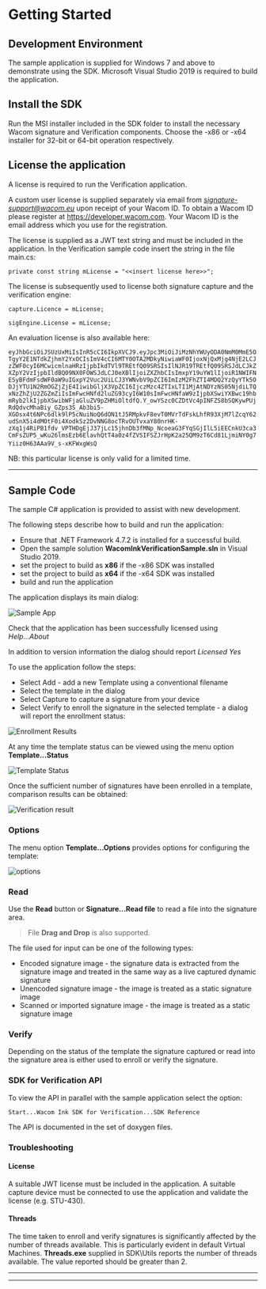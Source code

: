 # Getting Started 

## Development Environment

The sample application is supplied for Windows 7 and above to demonstrate using the SDK.
Microsoft Visual Studio 2019 is required to build the application.


## Install the SDK

Run the MSI installer included in the SDK folder to install the necessary Wacom signature and
Verification components. Choose the -x86 or -x64 installer for 32-bit or 64-bit operation
respectively.

## License the application
A license is required to run the Verification application.

A custom user license is supplied separately via email from *signature-support@wacom.eu* upon receipt of your Wacom ID.
To obtain a Wacom ID please register at https://developer.wacom.com. Your Wacom ID is the email address which you use for the registration.

The license is supplied as a JWT text string and must be included in the application. In the
Verification sample code insert the string in the file main.cs:

```
private const string mLicense = "<<insert license here>>";
```

The license is subsequently used to license both signature capture and the verification engine:

```
capture.Licence = mLicense;

sigEngine.License = mLicense;
```

An evaluation license is also available here:

```eyJhbGciOiJSUzUxMiIsInR5cCI6IkpXVCJ9.eyJpc3MiOiJiMzNhYWUyODA0NmM0MmE5OTgyY2E1NTdkZjhmY2YxOCIsImV4cCI6MTY0OTA2MDkyNiwiaWF0IjoxNjQxMjg4NjE2LCJzZWF0cyI6MCwicmlnaHRzIjpbIkdTVl9TREtfQ09SRSIsIlNJR19TREtfQ09SRSJdLCJkZXZpY2VzIjpbIldBQ09NX0FOWSJdLCJ0eXBlIjoiZXZhbCIsImxpY19uYW1lIjoiR1NWIFNESyBFdmFsdWF0aW9uIGxpY2Vuc2UiLCJ3YWNvbV9pZCI6ImIzM2FhZTI4MDQ2YzQyYTk5ODJjYTU1N2RmOGZjZjE4IiwibGljX3VpZCI6IjczMzc4ZTIxLTI1MjAtNDYzNS05NjdiLTQxNzZhZjU2ZGZmZiIsImFwcHNfd2luZG93cyI6W10sImFwcHNfaW9zIjpbXSwiYXBwc19hbmRyb2lkIjpbXSwibWFjaGluZV9pZHMiOltdfQ.Y_owYSzc0CZDtVc4pINFZS8bSQKywPUjRdQdvcMhaBiy_GZps3S_Ab3bi5-XGOsx4t6NPc6dlk9lP5cNuiNoQ6dON1tJ5RMpkvF8evT0MVrTdFskLhfR93XjM7lZcqY62udSnX5i4dMOtF0i4XodkSz2DvNNG8ocTRvOUTvxaY80nrHK-zXq1j4RiPB1fdv_VPTHDgEjJ37jLc15jhnDb3fMNp_NcoeaG3FYqSGjIlL5iEECnkU3ca3CmFsZUP5_wKu26lmsEzb6ElavhQtT4a0z4fZVSIFSZJrHpK2a25QM9zT6Cd81LjmiNY0g7Yiiz0H63AAa9V_s-xKFWxgWsQ```  

 NB: this particular license is only valid for a limited time. 

----
## Sample Code

The sample C# application is provided to assist with new development.

The following steps describe how to build and run the application:

* Ensure that .NET Framework 4.7.2 is installed for a successful build.
* Open the sample solution **WacomInkVerificationSample.sln** in Visual Studio 2019.
* set the project to build as **x86** if the -x86 SDK was installed
* set the project to build as **x64** if the -x64 SDK was installed
* build and run the application

The application displays its main dialog:

![Sample App](media/SampleApp.png)

Check that the application has been successfully licensed using *Help...About*

In addition to version information the dialog should report *Licensed Yes*

To use the application follow the steps:

* Select Add - add a new Template using a conventional filename
* Select the template in the dialog
* Select Capture to capture a signature from your device
* Select Verify to enroll the signature in the selected template - a dialog will report the enrollment status:

![Enrollment Results](media/EnrollmentResult.png)

At any time the template status can be viewed using the menu option **Template...Status**

![Template Status](media/TemplateStatus.png)

Once the sufficient number of signatures have been enrolled in a template, comparison results can be obtained:

![Verification result](media/VerifyResult.png)

### Options

The menu option **Template...Options** provides options for configuring the template:

![options](media/Options.png)

### Read

Use the **Read** button or **Signature...Read file** to read a file into the signature area.

>  File **Drag and Drop** is also supported.

The file used for input can be one of the following types:

* Encoded signature image - the signature data is extracted from the signature image and treated in the same way as a live captured dynamic signature
* Unencoded signature image - the image is treated as a static signature image
* Scanned or imported signature image - the image is treated as a static signature image

### Verify

Depending on the status of the template the signature captured or read into the signature area is either used to enroll or verify the signature.

### SDK for Verification API

To view the API in parallel with the sample application select the option:
```
Start...Wacom Ink SDK for Verification...SDK Reference
```
The API is documented in the set of doxygen files.


### Troubleshooting

#### License

A suitable JWT license must be included in the application. A suitable capture device must be
connected to use the application and validate the license (e.g. STU-430).

#### Threads

The time taken to enroll and verify signatures is significantly affected by the number of threads available. This is particularly evident in default Virtual Machines.
**Threads.exe** supplied in SDK\Utils reports the number of threads available. The value reported should be greater than 2.


----
----




